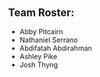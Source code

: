 ## Team Roster:

* Abby Pitcairn
* Nathaniel Serrano
* Abdifatah Abdirahman
* Ashley Pike
* Josh Thyng
